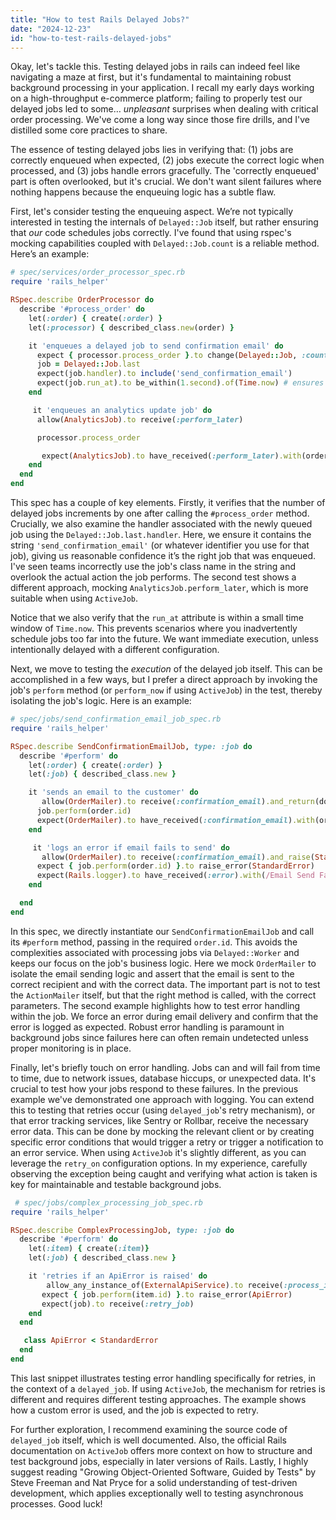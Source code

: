 ```yaml
---
title: "How to test Rails Delayed Jobs?"
date: "2024-12-23"
id: "how-to-test-rails-delayed-jobs"
---
```


Okay, let's tackle this. Testing delayed jobs in rails can indeed feel like navigating a maze at first, but it's fundamental to maintaining robust background processing in your application. I recall my early days working on a high-throughput e-commerce platform; failing to properly test our delayed jobs led to some… *unpleasant* surprises when dealing with critical order processing. We've come a long way since those fire drills, and I've distilled some core practices to share.

The essence of testing delayed jobs lies in verifying that: (1) jobs are correctly enqueued when expected, (2) jobs execute the correct logic when processed, and (3) jobs handle errors gracefully. The 'correctly enqueued' part is often overlooked, but it's crucial. We don't want silent failures where nothing happens because the enqueuing logic has a subtle flaw.

First, let's consider testing the enqueuing aspect. We’re not typically interested in testing the internals of `Delayed::Job` itself, but rather ensuring that *our* code schedules jobs correctly. I've found that using rspec's mocking capabilities coupled with `Delayed::Job.count` is a reliable method. Here’s an example:

```ruby
# spec/services/order_processor_spec.rb
require 'rails_helper'

RSpec.describe OrderProcessor do
  describe '#process_order' do
    let(:order) { create(:order) }
    let(:processor) { described_class.new(order) }

    it 'enqueues a delayed job to send confirmation email' do
      expect { processor.process_order }.to change(Delayed::Job, :count).by(1)
      job = Delayed::Job.last
      expect(job.handler).to include('send_confirmation_email')
      expect(job.run_at).to be_within(1.second).of(Time.now) # ensures it's not scheduled way into the future
    end

     it 'enqueues an analytics update job' do
      allow(AnalyticsJob).to receive(:perform_later)

      processor.process_order

       expect(AnalyticsJob).to have_received(:perform_later).with(order.id)
    end
  end
end
```

This spec has a couple of key elements. Firstly, it verifies that the number of delayed jobs increments by one after calling the `#process_order` method. Crucially, we also examine the handler associated with the newly queued job using the `Delayed::Job.last.handler`. Here, we ensure it contains the string `'send_confirmation_email'` (or whatever identifier you use for that job), giving us reasonable confidence it’s the right job that was enqueued. I've seen teams incorrectly use the job's class name in the string and overlook the actual action the job performs. The second test shows a different approach, mocking `AnalyticsJob.perform_later`, which is more suitable when using `ActiveJob`.

Notice that we also verify that the `run_at` attribute is within a small time window of `Time.now`. This prevents scenarios where you inadvertently schedule jobs too far into the future. We want immediate execution, unless intentionally delayed with a different configuration.

Next, we move to testing the *execution* of the delayed job itself. This can be accomplished in a few ways, but I prefer a direct approach by invoking the job's `perform` method (or `perform_now` if using `ActiveJob`) in the test, thereby isolating the job's logic. Here is an example:

```ruby
# spec/jobs/send_confirmation_email_job_spec.rb
require 'rails_helper'

RSpec.describe SendConfirmationEmailJob, type: :job do
  describe '#perform' do
    let(:order) { create(:order) }
    let(:job) { described_class.new }

    it 'sends an email to the customer' do
       allow(OrderMailer).to receive(:confirmation_email).and_return(double('email', deliver_later: true))
      job.perform(order.id)
      expect(OrderMailer).to have_received(:confirmation_email).with(order)
    end

     it 'logs an error if email fails to send' do
       allow(OrderMailer).to receive(:confirmation_email).and_raise(StandardError.new("Email Send Failed"))
      expect { job.perform(order.id) }.to raise_error(StandardError)
      expect(Rails.logger).to have_received(:error).with(/Email Send Failed/)
    end

  end
end
```

In this spec, we directly instantiate our `SendConfirmationEmailJob` and call its `#perform` method, passing in the required `order.id`. This avoids the complexities associated with processing jobs via `Delayed::Worker` and keeps our focus on the job's business logic. Here we mock `OrderMailer` to isolate the email sending logic and assert that the email is sent to the correct recipient and with the correct data. The important part is not to test the `ActionMailer` itself, but that the right method is called, with the correct parameters. The second example highlights how to test error handling within the job. We force an error during email delivery and confirm that the error is logged as expected. Robust error handling is paramount in background jobs since failures here can often remain undetected unless proper monitoring is in place.

Finally, let's briefly touch on error handling. Jobs can and will fail from time to time, due to network issues, database hiccups, or unexpected data. It's crucial to test how your jobs respond to these failures. In the previous example we've demonstrated one approach with logging. You can extend this to testing that retries occur (using `delayed_job`'s retry mechanism), or that error tracking services, like Sentry or Rollbar, receive the necessary error data. This can be done by mocking the relevant client or by creating specific error conditions that would trigger a retry or trigger a notification to an error service. When using `ActiveJob` it's slightly different, as you can leverage the `retry_on` configuration options. In my experience, carefully observing the exception being caught and verifying what action is taken is key for maintainable and testable background jobs.

```ruby
 # spec/jobs/complex_processing_job_spec.rb
require 'rails_helper'

RSpec.describe ComplexProcessingJob, type: :job do
  describe '#perform' do
    let(:item) { create(:item)}
    let(:job) { described_class.new }

    it 'retries if an ApiError is raised' do
        allow_any_instance_of(ExternalApiService).to receive(:process_item).and_raise(ApiError.new("Connection error"))
       expect { job.perform(item.id) }.to raise_error(ApiError)
       expect(job).to receive(:retry_job)
    end
  end

   class ApiError < StandardError
  end
end
```
This last snippet illustrates testing error handling specifically for retries, in the context of a `delayed_job`. If using `ActiveJob`, the mechanism for retries is different and requires different testing approaches. The example shows how a custom error is used, and the job is expected to retry.

For further exploration, I recommend examining the source code of `delayed_job` itself, which is well documented. Also, the official Rails documentation on `ActiveJob` offers more context on how to structure and test background jobs, especially in later versions of Rails. Lastly, I highly suggest reading "Growing Object-Oriented Software, Guided by Tests" by Steve Freeman and Nat Pryce for a solid understanding of test-driven development, which applies exceptionally well to testing asynchronous processes. Good luck!
